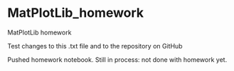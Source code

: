 # MatPlotLib_homework
MatPlotLib homework

Test changes to this .txt file and to the repository on GitHub

Pushed homework notebook. Still in process: not done with homework yet. 